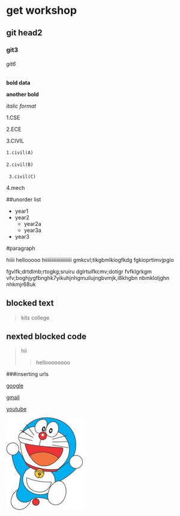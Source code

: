 # get workshop
## git head2

### git3
 
###### git6


**bold data**

__another bold__

*italic format*

1.CSE

2.ECE

3.CIVIL

    1.civil(A)
  
    2.civil(B)
  
     3.civil(C)
4.mech

##unorder list

- year1
- year2 
    * year2a 
    * year3a
- year3

#paragraph

hiiii hellooooo hiiiiiiiiiiiiiiiiiiiii
gmkcvl;tikgbmlkiogfkdg
fgkioprtimvjpgio

fgvlfk;drtdlmb;rtogkg;sruiru
dglrtuifkcmv;dotigr
fvfklgrkgm vfv;boghjygfbnghk7yikuhjnhgmuilujngbvmjk,i8khgbn nbmkloljghn nhkmjr68uk

## blocked text
> kits college

## nexted blocked code
> hii
>> helloooooooo

###inserting urls

[google](https://youtube.com/)

[gmail](https://gmail.com/)  

[youtube](https://google.com/)

![image](https://github.com/kanala-jyothi/hellogithub/blob/main/images.jpg)
